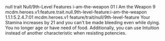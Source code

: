 <ability>
  <metadata>
    <class>null</class>
    <feature_type>trait</feature_type>
    <file_dpath>Null/9th-Level Features</file_dpath>
    <item_id>i-am-the-weapon</item_id>
    <item_index>01</item_index>
    <item_name>I Am the Weapon</item_name>
    <level>9</level>
    <scc>mcdm.heroes.v1:feature.trait.null.9th-level-feature:i-am-the-weapon</scc>
    <scdc>1.1.1:5.2.4.7:01</scdc>
    <source>mcdm.heroes.v1</source>
    <type>feature/trait/null/9th-level-feature</type>
  </metadata>
  <effects>
    <effect type="mundane">Your Stamina increases by 21 and you can&apos;t be made bleeding even while dying. You no longer age or have need of food. Additionally, you can use Intuition instead of another characteristic when resisting potencies.</effect>
  </effects>
</ability>
